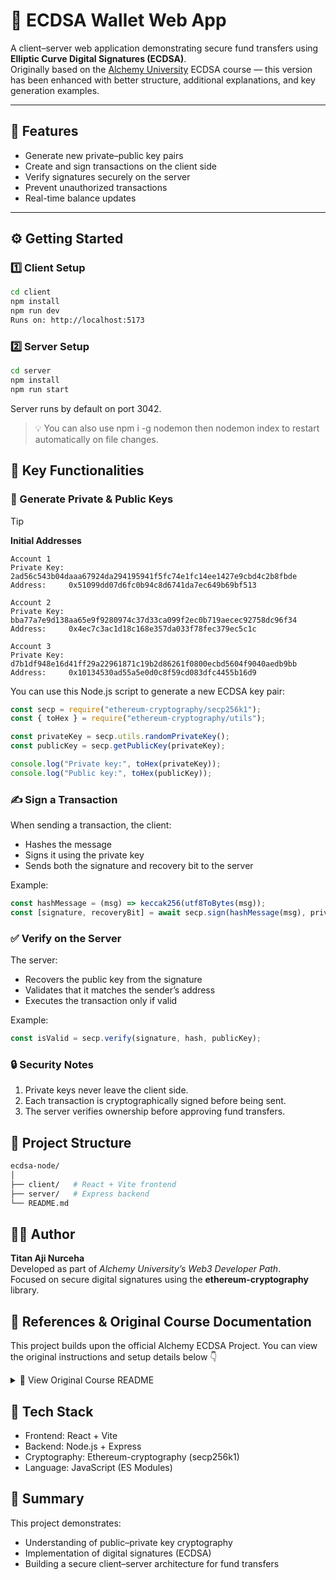 # 🔐 ECDSA Wallet Web App

A client–server web application demonstrating secure fund transfers using **Elliptic Curve Digital Signatures (ECDSA)**.  
Originally based on the [Alchemy University](https://university.alchemy.com/) ECDSA course — this version has been enhanced with better structure, additional explanations, and key generation examples.

---

## 🚀 Features

- Generate new private–public key pairs  
- Create and sign transactions on the client side  
- Verify signatures securely on the server  
- Prevent unauthorized transactions  
- Real-time balance updates  

---

## ⚙️ Getting Started

### 1️⃣ Client Setup
```bash
cd client
npm install
npm run dev
Runs on: http://localhost:5173
```

### 2️⃣ Server Setup
```bash
cd server
npm install
npm run start
```
Server runs by default on port 3042.

> 💡 You can also use npm i -g nodemon then nodemon index to restart automatically on file changes.

## 🧩 Key Functionalities
### 🔑 Generate Private & Public Keys
> [!TIP]
> **Initial Addresses**
>
> ```text
> Account 1
> Private Key: 2ad56c543b04daaa67924da294195941f5fc74e1fc14ee1427e9cbd4c2b8fbde
> Address:     0x51099dd07d6fc0b94c8d6741da7ec649b69bf513
>
> Account 2
> Private Key: bba77a7e9d138aa65e9f9280974c37d33ca099f2ec0b719aecec92758dc96f34
> Address:     0x4ec7c3ac1d18c168e357da033f78fec379ec5c1c
>
> Account 3
> Private Key: d7b1df948e16d41ff29a22961871c19b2d86261f0800ecbd5604f9040aedb9bb
> Address:     0x10134530ad55a5e0d0c8f59cd083dfc4455b16d9
> ```

You can use this Node.js script to generate a new ECDSA key pair:

```js
const secp = require("ethereum-cryptography/secp256k1");
const { toHex } = require("ethereum-cryptography/utils");

const privateKey = secp.utils.randomPrivateKey();
const publicKey = secp.getPublicKey(privateKey);

console.log("Private key:", toHex(privateKey));
console.log("Public key:", toHex(publicKey));
```
### ✍️ Sign a Transaction
When sending a transaction, the client:

- Hashes the message
- Signs it using the private key
- Sends both the signature and recovery bit to the server

Example:

```js
const hashMessage = (msg) => keccak256(utf8ToBytes(msg));
const [signature, recoveryBit] = await secp.sign(hashMessage(msg), privateKey, { recovered: true });
```
### ✅ Verify on the Server
The server:
- Recovers the public key from the signature
- Validates that it matches the sender’s address
- Executes the transaction only if valid

Example:

```js
const isValid = secp.verify(signature, hash, publicKey);
```
### 🔒 Security Notes
1. Private keys never leave the client side.
2. Each transaction is cryptographically signed before being sent.
3. The server verifies ownership before approving fund transfers.

## 📁 Project Structure
```bash
ecdsa-node/
│
├── client/   # React + Vite frontend
├── server/   # Express backend
└── README.md
```
## 👨‍💻 Author
**Titan Aji Nurceha**  
Developed as part of *Alchemy University’s Web3 Developer Path*.<br>
Focused on secure digital signatures using the **ethereum-cryptography** library.

## 🧠 References & Original Course Documentation
This project builds upon the official Alchemy ECDSA Project.
You can view the original instructions and setup details below 👇

<details> <summary>📜 View Original Course README</summary>
## Project 1: Build a Web App using ECDSA

This project is an example of using a client and server to facilitate transfers between different addresses. Since there is just a single server on the back-end handling transfers, this is clearly very centralized. We won't worry about distributed consensus for this project.

However, something that we would like to incorporate is Public Key Cryptography. By using Elliptic Curve Digital Signatures we can make it so the server only allows transfers that have been signed for by the person who owns the associated address.

## Video Instructions
For an overview of this project as well as getting started instructions, check out the following video:

https://www.youtube.com/watch?v=GU5vlKaNvmI

If you are interested in a text-based guide, please read on below. ⬇️

## Setup Instructions
 
### Client

The client folder contains a [react app](https://reactjs.org/) using [vite](https://vitejs.dev/). To get started, follow these steps:

1. Open up a terminal in the `/client` folder
2. Run `npm install` to install all the dependencies
3. Run `npm run dev` to start the application 
4. Now you should be able to visit the app at http://localhost:5173/

### Server

The server folder contains a Node.js server using [express](https://expressjs.com/). To run the server, follow these steps:

1. Open a terminal within the `/server` folder 
2. Run `npm install` to install all the dependencies 
3. Run `node index` to start the server

_Hint_ - > Run `npm i -g nodemon` and then run `nodemon index` instead of `node index` to automatically restart the server on any changes!

The application should connect to the default server port (3042) automatically!

## 🏁 Your Goal: Set Up a Secure ECDSA-based Web Application

Only read this section **AFTER** you've followed the **Setup Instructions** above!

This project begins with a client that is allowed to transfer any funds from any account to another account. That's not very secure. By applying digital signatures we can require that only the user with the appropriate private key can create a signature that will allow them to move funds from one account to the other. Then, the server can verify the signature to move funds from one account to another.

Your project is considered **done** when you have built the following features in a secure way (NOTE: your project is not final if it still uses private keys anywhere on the client side!):
- Incorporate public key cryptography so transfers can only be completed with a valid signature
- The person sending the transaction should have to verify that they own the private key corresponding to the address that is sending funds

> 🤔 While you're working through this project consider the security implications of your implementation decisions. What if someone intercepted a valid signature, would they be able to replay that transfer by sending it back to the server?

## Recommended Approach To Building This Project

There are many ways to approach this project. The goal is to create a client-server webapp that safely validates transaction intents, using public key cryptography, between accounts. Below is a phased approach that clearly details out a roadmap to solving this goal:

### **Phase 1**
- You have successfully git cloned this project onto your local machine
- You installed all dependencies by running `npm i` both in the `/client` and in the `/server` folders
- You have a website running on http://localhost:5173/ by running `npm run dev` in the `/client` folder
- You have a server process running by running `nodemon index` in the `/server` folder (remember to run `npm i -g nodemon` prior to this)
- A balance displays on the `Wallet Address` input box when you type in "0x1", "0x2" and "0x3"
- When you type in "0x1" (or any of the other accounts listed in the `server/index.js` file, you can also send an amount to any other account (using the right-hand column); this action withdraws whatever amount you send from the first account too. You should see these changes in real time, especially if you are using `nodemon` to run your server process
- Even if you reload the page on http://localhost:5173/, the balance changes you've previously made still remain - this is because it is your server actually keeping track of balances, not your client (ie. your front-end)

If all of these are complete, move on to **Phase 2**! ⬇️

### **Phase 2**

At this point, our app security is not very good. If we deploy this app now, anyone can access any balance and make changes. This means that Alice (or really.. anyone!) can type in "0x2" and transfer an amount, even if that account is not actually her account! We need to find a way to assign ownership of accounts. 

Let's incorporate some of the cryptography we've learned in the previous lessons to build a half-baked solution; we will use [Ethereum Cryptography library](https://www.npmjs.com/package/ethereum-cryptography/v/1.2.0).

> Please use v1.2.0 of the Ethereum Cryptography library!

Start a new terminal tab and run `npm i ethereum-cryptography@1.2.0` - this will pull down functions to cryptographically sign and verify data.

> Remember, you must run `npm i ethereum-cryptography@1.2.0` in BOTH the `/client` and the `/server` folder!

In **Phase 2**, your job is to implement private keys so that when a user interacts with your application, the ONLY way they are allowed to move funds is if they provide the **private key** of the account they want to move funds from.

The key change is to change the `balances` object in the `/server/index.js` file to use **real public keys**.

You can do this programmatically (by editting the `/server/index.js` file) or using a script with the following functions:

```js
const secp = require("ethereum-cryptography/secp256k1");
const { toHex } = require("ethereum-cryptography/utils");

const privateKey = secp.utils.randomPrivateKey();

console.log('private key: ', toHex(privateKey));

const publicKey = secp.getPublicKey(privateKey);

console.log('public key', toHex(publicKey));
```

The script above will create a brand new random private key, and then get its equivalent public key, each time you run it.

Now you have the foundation to implement public key cryptography into your project!

To pass **Phase 2**:

- You have replaced "0x1", "0x2" and "0x3" in the `server/index.js` file with actual public keys generated by using the [Ethereum Cryptography library](https://www.npmjs.com/package/ethereum-cryptography/v/1.2.0). These public keys, in this suggested flow, were generated from a randomly generated private key assigned to the user. The method used to generate the public key was: `secp.getPublicKey(privateKey)`.

> Extra credit: Make your accounts look like Ethereum addresses! (ie. instead of the long public key hexadecimal format, use the "0x" + 20 hex characters format of Ethereum - this is a fun challenge to get right!)

- You are able to transfer funds between the addresses, via public keys/addresses of your server's users, that have been generated by inputting a private key into the webapp.
 
### **Phase 3**

Asking users to input a private key directly into your webapp is a big no-no! 🚫

The next step for YOU to accomplish is to make it so that you can send a signed transaction to the server, via your webapp; the server should the authenticate that transaction by deriving the public key associated with it. If that public key has funds, move the funds to the intended recipient. All of this should be accomplished via digital signatures alone.

Hint: In `index.js`, you will want to:
- get a signature from the client-side application
- recover the public address from the signature itself
- validate the recovered address against your server's `balances` object

To pass **Phase 3**:

- Your app is able to validate and move funds using digital signatures.

> Hint: https://github.com/paulmillr/noble-secp256k1 is a great library to leverage for this final phase!

## Sample Solution

Want to peek at a solution while you craft your own? Check [this repo](https://github.com/AlvaroLuken/exchange-secp256k1) out.
</details>

## 🧩 Tech Stack
- Frontend: React + Vite
- Backend: Node.js + Express
- Cryptography: Ethereum-cryptography (secp256k1)
- Language: JavaScript (ES Modules)

## 🧭 Summary
This project demonstrates:
- Understanding of public–private key cryptography
- Implementation of digital signatures (ECDSA)
- Building a secure client–server architecture for fund transfers